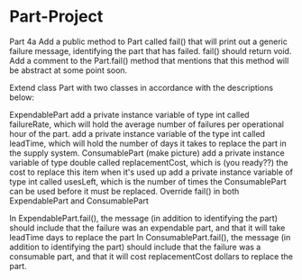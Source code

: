 # Part-Project

Part 4a
Add a public method to Part called fail() that will print out a generic failure message, identifying the part that has failed.  fail() should return void.  Add a comment to the Part.fail() method that mentions that this method will be abstract at some point soon.

Extend class Part with two classes in accordance with the descriptions below:

ExpendablePart
add a private instance variable of type int called failureRate, which will hold the average number of failures per operational hour of the part.
add a private instance variable of the type int called leadTime, which will hold the number of days it takes to replace the part in the supply system.
ConsumablePart (make picture)
add a private instance variable of type double called replacementCost, which is (you ready??) the cost to replace this item when it's used up
add a private instance variable of type int called usesLeft, which is the number of times the ConsumablePart can be used before it must be replaced.
Override fail() in both ExpendablePart and ConsumablePart

In ExpendablePart.fail(), the message (in addition to identifying the part) should include that the failure was an expendable part, and that it will take leadTime days to replace the part
In ConsumablePart.fail(), the message (in addition to identifying the part) should include that the failure was a consumable part, and that it will cost replacementCost dollars to replace the part.
 
